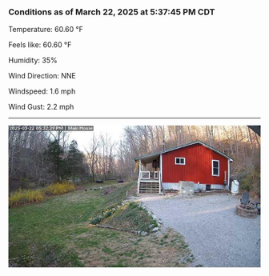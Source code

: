 ### Conditions as of March 22, 2025 at 5:37:45 PM CDT 

Temperature: 60.60 &deg;F

Feels like: 60.60 &deg;F

Humidity: 35%

Wind Direction: NNE

Windspeed: 1.6 mph

Wind Gust: 2.2 mph

---

<img src="./images/latest.jpeg"/>

